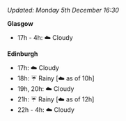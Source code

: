 *Updated: Monday 5th December 16:30*

**Glasgow**

* 17h - 4h: :cloud: Cloudy

**Edinburgh**

* 17h: :cloud: Cloudy
* 18h: :umbrella: Rainy [:cloud: as of 10h]
* 19h, 20h: :cloud: Cloudy
* 21h: :umbrella: Rainy [:cloud: as of 12h]
* 22h - 4h: :cloud: Cloudy
